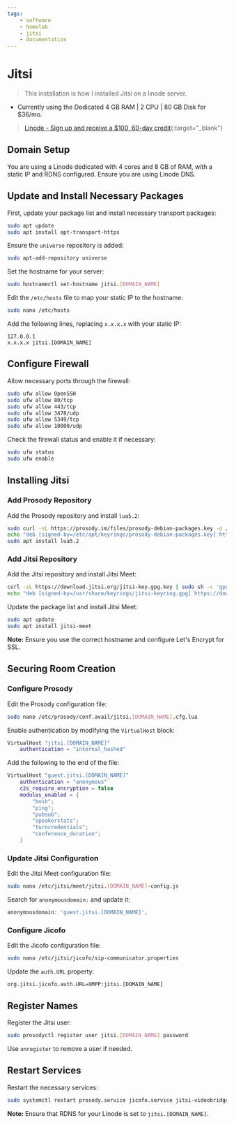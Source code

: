 ```yaml
---
tags:
    - software
    - homelab
    - jitsi
    - documentation
---
```


# Jitsi

> This installation is how I installed Jitsi on a linode server. 
- Currently using the Dedicated 4 GB RAM | 2 CPU |  80 GB Disk for $36/mo.

> [Linode - Sign up and receive a $100, 60-day credit](https://www.linode.com/lp/refer/?r=06e69fe957f6b439e07b808b83b93da9f29f1f2c){:target="_blank"}

## Domain Setup
You are using a Linode dedicated with 4 cores and 8 GB of RAM, with a static IP and RDNS configured. Ensure you are using Linode DNS.

## Update and Install Necessary Packages

First, update your package list and install necessary transport packages:

```bash
sudo apt update
sudo apt install apt-transport-https
```

Ensure the `universe` repository is added:

```bash
sudo apt-add-repository universe
```

Set the hostname for your server:

```bash
sudo hostnamectl set-hostname jitsi.[DOMAIN_NAME]
```

Edit the `/etc/hosts` file to map your static IP to the hostname:

```bash
sudo nano /etc/hosts
```

Add the following lines, replacing `x.x.x.x` with your static IP:

```
127.0.0.1
x.x.x.x jitsi.[DOMAIN_NAME]
```

## Configure Firewall

Allow necessary ports through the firewall:

```bash
sudo ufw allow OpenSSH
sudo ufw allow 80/tcp
sudo ufw allow 443/tcp
sudo ufw allow 3478/udp
sudo ufw allow 5349/tcp
sudo ufw allow 10000/udp
```

Check the firewall status and enable it if necessary:

```bash
sudo ufw status
sudo ufw enable
```

## Installing Jitsi

### Add Prosody Repository

Add the Prosody repository and install `lua5.2`:

```bash
sudo curl -sL https://prosody.im/files/prosody-debian-packages.key -o /etc/apt/keyrings/prosody-debian-packages.key
echo "deb [signed-by=/etc/apt/keyrings/prosody-debian-packages.key] http://packages.prosody.im/debian jammy main" | sudo tee /etc/apt/sources.list.d/prosody-debian-packages.list
sudo apt install lua5.2
```

### Add Jitsi Repository

Add the Jitsi repository and install Jitsi Meet:

```bash
curl -sL https://download.jitsi.org/jitsi-key.gpg.key | sudo sh -c 'gpg --dearmor > /usr/share/keyrings/jitsi-keyring.gpg'
echo "deb [signed-by=/usr/share/keyrings/jitsi-keyring.gpg] https://download.jitsi.org stable/" | sudo tee /etc/apt/sources.list.d/jitsi-stable.list
```

Update the package list and install Jitsi Meet:

```bash
sudo apt update
sudo apt install jitsi-meet
```

**Note:** Ensure you use the correct hostname and configure Let's Encrypt for SSL.

## Securing Room Creation

### Configure Prosody

Edit the Prosody configuration file:

```bash
sudo nano /etc/prosody/conf.avail/jitsi.[DOMAIN_NAME].cfg.lua
```

Enable authentication by modifying the `VirtualHost` block:

```lua
VirtualHost "jitsi.[DOMAIN_NAME]"
    authentication = "internal_hashed"
```

Add the following to the end of the file:

```lua
VirtualHost "guest.jitsi.[DOMAIN_NAME]"
    authentication = "anonymous"
    c2s_require_encryption = false
    modules_enabled = {
        "bosh";
        "ping";
        "pubsub";
        "speakerstats";
        "turncredentials";
        "conference_duration";
    }
```

### Update Jitsi Configuration

Edit the Jitsi Meet configuration file:

```bash
sudo nano /etc/jitsi/meet/jitsi.[DOMAIN_NAME]-config.js
```

Search for `anonymousdomain:` and update it:

```javascript
anonymousdomain: 'guest.jitsi.[DOMAIN_NAME]',
```

### Configure Jicofo

Edit the Jicofo configuration file:

```bash
sudo nano /etc/jitsi/jicofo/sip-communicator.properties
```

Update the `auth.URL` property:

```properties
org.jitsi.jicofo.auth.URL=XMPP:jitsi.[DOMAIN_NAME]
```

## Register Names

Register the Jitsi user:

```bash
sudo prosodyctl register user jitsi.[DOMAIN_NAME] password
```

Use `unregister` to remove a user if needed.

## Restart Services

Restart the necessary services:

```bash
sudo systemctl restart prosody.service jicofo.service jitsi-videobridge2.service
```

**Note:** Ensure that RDNS for your Linode is set to `jitsi.[DOMAIN_NAME]`.
